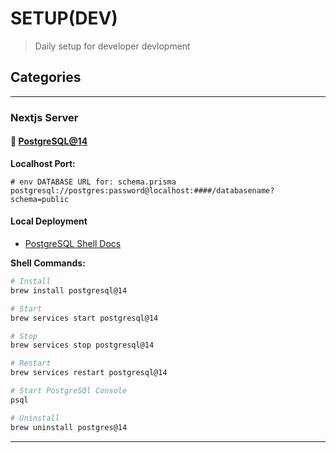 # SETUP(DEV)
> Daily setup for developer devlopment

## Categories

--- 

### Nextjs Server

#### 🐘 [PostgreSQL@14](../../project/server/databases/POSTGRESQL.md)
**Localhost Port:**
```shell
# env DATABASE URL for: schema.prisma
postgresql://postgres:password@localhost:####/databasename?schema=public
```

#### Local Deployment

- [PostgreSQL Shell Docs](https://www.postgresql.org/docs/current/app-psql.html)

**Shell Commands:**
```bash
# Install
brew install postgresql@14

# Start
brew services start postgresql@14

# Stop
brew services stop postgresql@14

# Restart
brew services restart postgresql@14

# Start PostgreSQl Console
psql

# Uninstall
brew uninstall postgres@14
```
---
